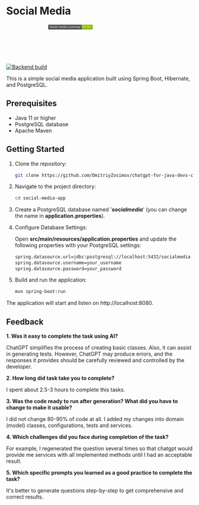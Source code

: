 # Social Media

[![Backend build](https://github.com/DmitriyZosimov/chatgpt-for-java-devs-course/actions/workflows/build.yaml/badge.svg)](https://github.com/DmitriyZosimov/chatgpt-for-java-devs-course/actions/workflows/build.yaml)
<svg fill="none" viewBox="0 0 120 120" width="120" height="120" xmlns="http://www.w3.org/2000/svg">
   <foreignObject width="100%" height="100%">
      <div xmlns="http://www.w3.org/1999/xhtml">
         <img alt="Coverage" src="https://github.com/DmitriyZosimov/chatgpt-for-java-devs-course/blob/master/.github/badges/task3-jr-coverage.svg"/>
      </div>
   </foreignObject>
</svg>

This is a simple social media application built using Spring Boot, Hibernate, and PostgreSQL.

## Prerequisites

- Java 11 or higher
- PostgreSQL database
- Apache Maven

## Getting Started

1. Clone the repository:

   ```sh
   git clone https://github.com/DmitriyZosimov/chatgpt-for-java-devs-course.git
   ```
   
2. Navigate to the project directory:
    ```sh
   cd social-media-app
    ```
   
3. Create a PostgreSQL database named '_**socialmedia**_' (you can change the name in **application.properties**).

4. Configure Database Settings:

    Open **src/main/resources/application.properties** and update the following properties with your PostgreSQL settings:
    ```
    spring.datasource.url=jdbc:postgresql://localhost:5432/socialmedia
    spring.datasource.username=your_username
    spring.datasource.password=your_password
    ```

5. Build and run the application:
    ```sh
   mvn spring-boot:run
   ```

The application will start and listen on http://localhost:8080.

## Feedback
**1. Was it easy to complete the task using AI?**

ChatGPT simplifies the process of creating basic classes. Also, it can assist in generating tests. 
However, ChatGPT may produce errors, and the responses it provides should be carefully reviewed and controlled by the developer.

**2. How long did task take you to complete?**

I spent about 2.5-3 hours to complete this tasks.

**3. Was the code ready to run after generation? What did you have to change to make it usable?**

I did not change 80-90% of code  at all. I added my changes into domain (model) classes, configurations, tests and services.

**4. Which challenges did you face during completion of the task?**

For example, I regenerated the question several times so that chatgpt would provide me services with all implemented
methods until I had an acceptable result.  

**5. Which specific prompts you learned as a good practice to complete the task?**

It's better to generate questions step-by-step to get comprehensive and correct results.